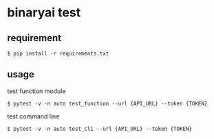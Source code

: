 # binaryai test

## requirement
```shell
$ pip install -r requirements.txt
```

## usage

test function module
```shell
$ pytest -v -n auto test_function --url {API_URL} --token {TOKEN}
```

test command line
```shell
$ pytest -v -n auto test_cli --url {API_URL} --token {TOKEN}
```
